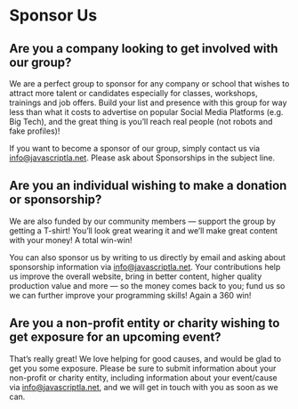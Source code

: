# Sponsor Us

## Are you a company looking to get involved with our group?

We are a perfect group to sponsor for any company or school that wishes to attract more talent or candidates especially for classes, workshops, trainings and job offers. Build your list and presence with this group for way less than what it costs to advertise on popular Social Media Platforms (e.g. Big Tech), and the great thing is you’ll reach real people (not robots and fake profiles)!

If you want to become a sponsor of our group, simply contact us via [info@javascriptla.net](mailto:info@javascriptla.net). Please ask about Sponsorships in the subject line.

## Are you an individual wishing to make a donation or sponsorship?

We are also funded by our community members — support the group by getting a T-shirt! You’ll look great wearing it and we’ll make great content with your money! A total win-win!

You can also sponsor us by writing to us directly by email and asking about sponsorship information via [info@javascriptla.net](mailto:info@javascriptla.net). Your contributions help us improve the overall website, bring in better content, higher quality production value and more — so the money comes back to you; fund us so we can further improve your programming skills! Again a 360 win!

## Are you a non-profit entity or charity wishing to get exposure for an upcoming event?

That’s really great! We love helping for good causes, and would be glad to get you some exposure. Please be sure to submit information about your non-profit or charity entity, including information about your event/cause via [info@javascriptla.net](mailto:info@javascriptla.net), and we will get in touch with you as soon as we can.
